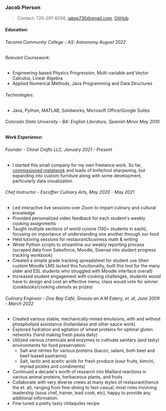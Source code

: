 ### Jacob Pierson

> Contact: 720-291-6056, [jakep730@gmail.com](mailto:jakep730@gmail.com), [GitHub](https://github.com/awhooshingwind)

##### Education:

###### Tacoma Community College - AS: Astronomy *August 2022*  
 
###### Relevant Coursework:
- Engineering-based Physics Progression, Multi-variable and Vector Calculus, Linear Algebra
- Applied Numerical Methods, Java Programming and Data Structures

######  Technologies:
- Java, Python, MATLAB, Solidworks, Microsoft Office/Google Suites

###### Colorado State University - BA: English Literature, Spanish Minor *May 2010*  

##### Work Experience: 

###### Founder - *Chiral Crafts LLC, January 2021 - Present*

- I started this small company for my own freelance work. So far, [commissioned metalwork](/metal.md) and loads of knife/tool sharpening, but expanding into custom furniture along with some development, particularly data visualization  

###### Chef Instructor - *Escoffier Culinary Arts, May 2020 - May 2021*

- Led interactive live sessions over Zoom to impart culinary and cultural knowledge
- Provided personalized video feedback for each student's weekly cooking assignments
- Taught multiple sections of world cuisine (100+ students in each), focusing on importance of understanding one another through our food
- Held tutoring sessions for restaurant/business math & writing
- Wrote Python scripts to streamline our weekly reporting process (scraped data from Salesforce, Moodle, Sisense into student progress tracking workbook)
- Created a simple grade tracking spreadsheet for student use (their custom Moodle LMS lacked this functionality, built this tool for the many older and ESL students who struggled with Moodle interface overall)
- Increased student engagement with cooking challenges, students would have to design and cost an effective menu, class would vote for winner (cookbooks/cooking utensils as prizes)  

###### Culinary Engineer - *Doe Bay Café, Snooze an A.M Eatery, et. al, June 2009 - March 2022*

- Created various stable, mechanically-mixed emulsions, with and without phospholipid assistance (hollandaise and other sauce work)
- Explored hydration and agitation of wheat proteins for optimal gluten networks (hand making fresh pasta daily)
- Utilized various chemicals and enzymes to cultivate sanitary (and tasty) environments for food preservation:
    - Salt and nitrites for various proteins (bacon, salami, both beet and beef-based pastramis)
    - Salt, lactic and aceitic acids for fresh produce (sour fruits, kimchi, myriad pickles and condiments)
- Continued a decade's worth of research into Maillard reactions in various animal proteins, herbaceous plants, and fruits
- Collaborate with very diverse crews at many styles of restaurant(hence the et. al), ranging from fine-dining to fast-casual, most roles involving leadership (sous chef, trainer, lead cook, etc), happy to provide any additional information.
- Fine tuned a pretty tasty chilaquiles recipe
